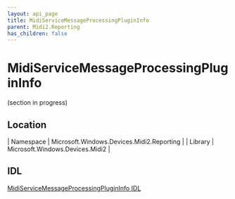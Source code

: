 ```yaml
---
layout: api_page
title: MidiServiceMessageProcessingPluginInfo
parent: Midi2.Reporting
has_children: false
---
```


# MidiServiceMessageProcessingPluginInfo

(section in progress)

## Location

| Namespace | Microsoft.Windows.Devices.Midi2.Reporting |
| Library | Microsoft.Windows.Devices.Midi2 |

## IDL

[MidiServiceMessageProcessingPluginInfo IDL](https://github.com/microsoft/MIDI/blob/main/src/app-sdk/winrt/MidiServiceMessageProcessingPluginInfo.idl)
